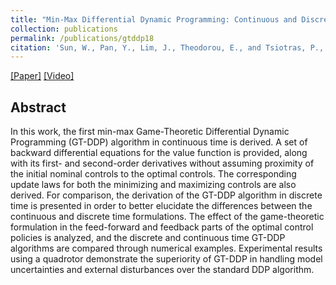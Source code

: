```yaml
---
title: "Min-Max Differential Dynamic Programming: Continuous and Discrete Time Formulations"
collection: publications
permalink: /publications/gtddp18
citation: 'Sun, W., Pan, Y., Lim, J., Theodorou, E., and Tsiotras, P., "Min-Max Differential Dynamic Programming: Continuous and Discrete Time Formulations," AIAA Journal of Guidance, Control, and Dynamics, Vol. 41, No. 12, pp. 2568-2580, 2018, doi: 10.2514/1.G003516.'
---
```


[[Paper]](https://par.nsf.gov/servlets/purl/10094003)
[[Video]](https://www.youtube.com/watch?v=73Qls63e_l8&ab_channel=JaeinLim)

## Abstract
In this work, the first min-max Game-Theoretic Differential Dynamic Programming (GT-DDP) algorithm in continuous time is derived. A set of backward differential equations for the value function is provided, along with its first- and second-order derivatives without assuming proximity of the initial nominal controls to the optimal controls. The corresponding update laws for both the minimizing and maximizing controls are also derived. For comparison, the derivation of the GT-DDP algorithm in discrete time is presented in order to better elucidate the differences between the continuous and discrete time formulations. The effect of the game-theoretic formulation in the feed-forward and feedback parts of the optimal control policies is analyzed, and the discrete and continuous time GT-DDP algorithms are compared through numerical examples. Experimental results using a quadrotor demonstrate the superiority of GT-DDP in handling model uncertainties and external disturbances over the standard DDP algorithm.
